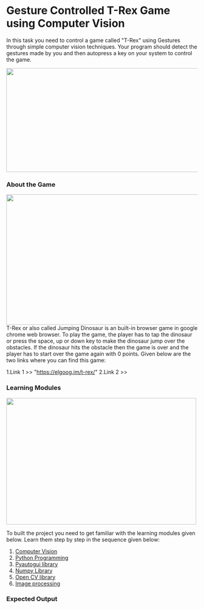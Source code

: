 # Gesture Controlled T-Rex Game using Computer Vision
In this task you need to control a game called "T-Rex" using Gestures through simple computer vision techniques. Your program should
detect the gestures made by you and then autopress a key on your system to control the game.

<img align="center" width="600" height="274" src="https://github.com/varun7860/Artificial-Intelligence/blob/main/Image%20Processing/Dino%20T-Rex%20Game%20Using%20Gesture%20Recognition/Assets/Gesture%20Control.png">


### About the Game
<img align="center" width="600" height="344" src="https://github.com/varun7860/Artificial-Intelligence/blob/main/Image%20Processing/Dino%20T-Rex%20Game%20Using%20Gesture%20Recognition/Assets/Dino%20T%20Rex.jpeg">
T-Rex or also called Jumping Dinosaur is an built-in browser game in google chrome web browser. To play the game, the player has to tap the dinosaur or
press the space, up or down key to make the dinosaur jump over the obstacles. If the dinosaur hits the obstacle then the game is over and the player has 
to start over the game again with 0 points. Given below are the two links where you can find this game:

1.Link 1 >> "https://elgoog.im/t-rex/"
2.Link 2 >>

### Learning Modules

<img align="center" width="500" height="334" src="https://github.com/varun7860/Artificial-Intelligence/blob/main/Image%20Processing/Dino%20T-Rex%20Game%20Using%20Gesture%20Recognition/Assets/Learning%20Modules.jpg">

To built the project you need to get familiar with the learning modules given below. Learn them step by step in the sequence given below:

1. [Computer Vision](https://tryolabs.com/resources/introductory-guide-computer-vision/)
2. [Python Programming](https://www.w3schools.com/python/)
3. [Pyautogui library](https://pyautogui.readthedocs.io/en/latest/)
4. [Numpy Library](https://www.w3schools.com/python/numpy/numpy_intro.asp)
5. [Open CV library](https://www.geeksforgeeks.org/opencv-python-tutorial/)
6. [Image processing](https://en.wikipedia.org/wiki/Digital_image_processing)

### Expected Output
